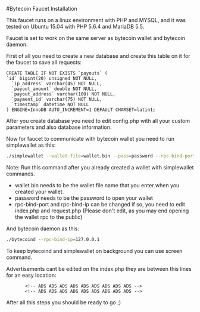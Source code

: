 #Bytecoin Faucet Installation

This faucet runs on a linux environment with PHP and MYSQL, and it was tested on Ubuntu 15.04 with PHP 5.6.4 and MariaDB 5.5.

Faucet is set to work on the same server as bytecoin wallet and bytecoin daemon.

First of all you need to create a new database and create this table on it for the faucet to save all requests:
```
CREATE TABLE IF NOT EXISTS `payouts` (
`id` bigint(20) unsigned NOT NULL,
  `ip_address` varchar(45) NOT NULL,
  `payout_amount` double NOT NULL,
  `payout_address` varchar(100) NOT NULL,
  `payment_id` varchar(75) NOT NULL,
  `timestamp` datetime NOT NULL
) ENGINE=InnoDB AUTO_INCREMENT=1 DEFAULT CHARSET=latin1;
```

After you create database you need to edit config.php with all your custom parameters and also database information.


Now for faucet to communicate with bytecoin wallet you need to run simplewallet as this:

```bash
./simplewallet --wallet-file=wallet.bin --pass=password --rpc-bind-port=8070 --rpc-bind-ip=127.0.0.1
```

Note: Run this command after you already created a wallet with simplewallet commands.

* wallet.bin needs to be the wallet file name that you enter when you created your wallet.
* password needs to be the password to open your wallet
* rpc-bind-port and rpc-bind-ip can be changed if so, you need to edit index.php and request.php (Please don't edit, as you may end opening the wallet rpc to the public)


And bytecoin daemon as this:

```bash
./bytecoind --rpc-bind-ip=127.0.0.1
```

To keep bytecoind and simplewallet on background you can use screen command.

Advertisements cant be edited on the index.php they are between this lines for an easy location:

           <!-- ADS ADS ADS ADS ADS ADS ADS ADS ADS -->
           <!-- ADS ADS ADS ADS ADS ADS ADS ADS ADS -->


After all this steps you should be ready to go ;)
